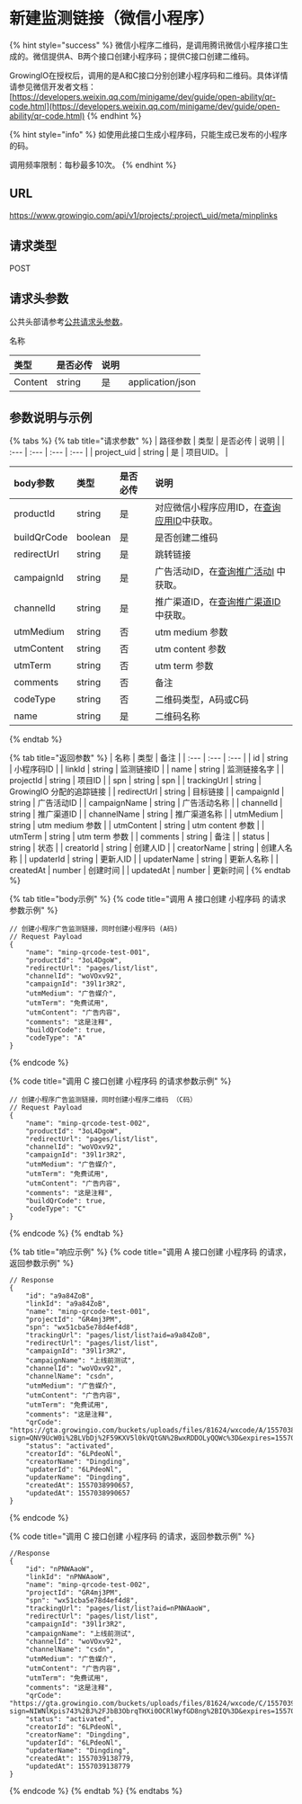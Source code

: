 # 新建监测链接（微信小程序）

{% hint style="success" %}
微信小程序二维码，是调用腾讯微信小程序接口生成的。微信提供A、B两个接口创建小程序码；提供C接口创建二维码。

GrowingIO在授权后，调用的是A和C接口分别创建小程序码和二维码。具体详情请参见微信开发者文档：[https://developers.weixin.qq.com/minigame/dev/guide/open-ability/qr-code.html](https://developers.weixin.qq.com/minigame/dev/guide/open-ability/qr-code.html)
{% endhint %}

{% hint style="info" %}
如使用此接口生成小程序码，只能生成已发布的小程序的码。

调用频率限制：每秒最多10次。
{% endhint %}

## URL

https://www.growingio.com/api/v1/projects/:project\_uid/meta/minplinks

## 请求类型

POST

## 请求头参数

公共头部请参考[公共请求头参数](../../authenticate.md)。

名称

| 类型 | 是否必传 | 说明 |  |
| :--- | :--- | :--- | :--- |
| Content | string | 是 | application/json |

## 参数说明与示例

{% tabs %}
{% tab title="请求参数" %}
| 路径参数 | 类型 | 是否必传 | 说明 |
| :--- | :--- | :--- | :--- |
| project\_uid | string | 是 | 项目UID。 |

| body参数 | 类型 | 是否必传 | 说明 |
| :--- | :--- | :--- | :--- |
| productId | string | 是 | 对应微信小程序应用ID，在[查询应用ID](cha-xun-ying-yong-id.md)中获取。 |
| buildQrCode | boolean | 是 | 是否创建二维码 |
| redirectUrl | string | 是 | 跳转链接 |
| campaignId | string | 是 | 广告活动ID，在[查询推广活动I](querycampaignid.md) 中获取。 |
| channelId | string | 是 | 推广渠道ID，在[查询推广渠道ID](querychannelid.md) 中获取。 |
| utmMedium | string | 否 | utm medium 参数 |
| utmContent | string | 否 | utm content 参数 |
| utmTerm | string | 否 | utm term 参数 |
| comments | string | 否 | 备注 |
| codeType | string | 否 | 二维码类型，A码或C码 |
| name | string | 是 | 二维码名称 |
{% endtab %}

{% tab title="返回参数" %}
| 名称 | 类型 | 备注 |
| :--- | :--- | :--- |
| id | string | 小程序码ID |
| linkId | string | 监测链接ID |
| name | string | 监测链接名字 |
| projectId | string | 项目ID |
| spn | string | spn |
| trackingUrl | string | GrowingIO 分配的追踪链接 |
| redirectUrl | string | 目标链接 |
| campaignId | string | 广告活动ID |
| campaignName | string | 广告活动名称 |
| channelId | string | 推广渠道ID |
| channelName | string | 推广渠道名称 |
| utmMedium | string | utm medium 参数 |
| utmContent | string | utm content 参数 |
| utmTerm | string | utm term 参数 |
| comments | string | 备注 |
| status | string | 状态 |
| creatorId | string | 创建人ID |
| creatorName | string | 创建人名称 |
| updaterId | string | 更新人ID |
| updaterName | string | 更新人名称 |
| createdAt | number | 创建时间 |
| updatedAt | number | 更新时间 |
{% endtab %}

{% tab title="body示例" %}
{% code title="调用 A 接口创建 小程序码 的请求参数示例" %}
```text
// 创建小程序广告监测链接，同时创建小程序码 (A码)
// Request Payload
{
    "name": "minp-qrcode-test-001",
    "productId": "3oL4DgoW",
    "redirectUrl": "pages/list/list",
    "channelId": "woVOxv92",
    "campaignId": "39l1r3R2",
    "utmMedium": "广告媒介",
    "utmTerm": "免费试用",
    "utmContent": "广告内容",
    "comments": "这是注释",
    "buildQrCode": true,
    "codeType": "A"
}
```
{% endcode %}

{% code title="调用 C 接口创建 小程序码 的请求参数示例" %}
```text
// 创建小程序广告监测链接，同时创建小程序二维码 （C码）
// Request Payload
{
    "name": "minp-qrcode-test-002",
    "productId": "3oL4DgoW",
    "redirectUrl": "pages/list/list",
    "channelId": "woVOxv92",
    "campaignId": "39l1r3R2",
    "utmMedium": "广告媒介",
    "utmTerm": "免费试用",
    "utmContent": "广告内容",
    "comments": "这是注释",
    "buildQrCode": true,
    "codeType": "C"
}
```
{% endcode %}
{% endtab %}

{% tab title="响应示例" %}
{% code title="调用 A 接口创建 小程序码 的请求，返回参数示例" %}
```text
// Response
{
    "id": "a9a84ZoB",
    "linkId": "a9a84ZoB",
    "name": "minp-qrcode-test-001",
    "projectId": "GR4mj3PM",
    "spn": "wx51cba5e78d4ef4d8",
    "trackingUrl": "pages/list/list?aid=a9a84ZoB",
    "redirectUrl": "pages/list/list",
    "campaignId": "39l1r3R2",
    "campaignName": "上线前测试",
    "channelId": "woVOxv92",
    "channelName": "csdn",
    "utmMedium": "广告媒介",
    "utmContent": "广告内容",
    "utmTerm": "免费试用",
    "comments": "这是注释",
    "qrCode": "https://gta.growingio.com/buckets/uploads/files/81624/wxcode/A/1557038991079/wxcode.jpg?sign=QNV9UcW0i%2BLVbDj%2F59KXV5l0kVQtGN%2BwxRDDOLyQQWc%3D&expires=1557039291693",
    "status": "activated",
    "creatorId": "6LPdeoNl",
    "creatorName": "Dingding",
    "updaterId": "6LPdeoNl",
    "updaterName": "Dingding",
    "createdAt": 1557038990657,
    "updatedAt": 1557038990657
}
```
{% endcode %}

{% code title="调用 C 接口创建 小程序码 的请求，返回参数示例" %}
```text
//Response 
{
    "id": "nPNWAaoW",
    "linkId": "nPNWAaoW",
    "name": "minp-qrcode-test-002",
    "projectId": "GR4mj3PM",
    "spn": "wx51cba5e78d4ef4d8",
    "trackingUrl": "pages/list/list?aid=nPNWAaoW",
    "redirectUrl": "pages/list/list",
    "campaignId": "39l1r3R2",
    "campaignName": "上线前测试",
    "channelId": "woVOxv92",
    "channelName": "csdn",
    "utmMedium": "广告媒介",
    "utmContent": "广告内容",
    "utmTerm": "免费试用",
    "comments": "这是注释",
    "qrCode": "https://gta.growingio.com/buckets/uploads/files/81624/wxcode/C/1557039139065/wxcode.jpg?sign=NIWNlKpis743%2BJ%2FJbB3ObrqTHXi0OCRlWyfGD8ng%2BIQ%3D&expires=1557039439512",
    "status": "activated",
    "creatorId": "6LPdeoNl",
    "creatorName": "Dingding",
    "updaterId": "6LPdeoNl",
    "updaterName": "Dingding",
    "createdAt": 1557039138779,
    "updatedAt": 1557039138779
}
```
{% endcode %}
{% endtab %}
{% endtabs %}

